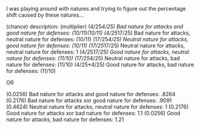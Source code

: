 I was playing around with natures and trying to figure out the percentage shift caused by these natures...

(chance) description: (multiplier)
(4/25*4/25) Bad nature for attacks and good nature for defenses: (10/11)(10/11)
(4/25*17/25) Bad nature for attacks, neutral nature for defenses: (10/11)
(17/25*4/25) Neutral nature for attacks, good nature for defenses: (10/11)
(17/25*17/25) Neutral nature for attacks, neutral nature for defenses: 1
(4/25*17/25) Good nature for attacks, neutral nature for defenses: (11/10)
(17/25*4/25) Neutral nature for attacks, bad nature for defenses: (11/10)
(4/25*4/25) Good nature for attacks, bad nature for defenses: (11/10)

OR

(0.0256) Bad nature for attacks and good nature for defenses: .8264
(0.2176) Bad nature for attacks xor good nature for defenses: .9091
(0.4624) Neutral nature for attacks, neutral nature for defenses: 1
(0.2176) Good nature for attacks xor bad nature for defenses: 1.1
(0.0256) Good nature for attacks, bad nature for defenses: 1.21

